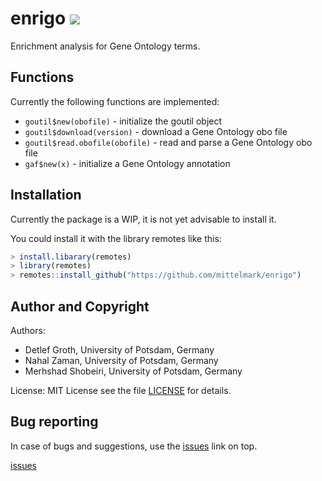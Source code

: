 # enrigo ![](https://github.com/mittelmark/enrigo/actions/workflows/r.yml/badge.svg)

Enrichment analysis for Gene Ontology terms.

## Functions

Currently the following functions are implemented:


- `goutil$new(obofile)`  - initialize the goutil object
- `goutil$download(version)`  - download a Gene Ontology obo file
- `goutil$read.obofile(obofile)` - read and parse a Gene Ontology obo file
- `gaf$new(x)` - initialize a Gene Ontology annotation

## Installation 

Currently the package is a WIP, it is not yet advisable to install it.

You could install it with the library remotes like this:

```r
> install.libarary(remotes)
> library(remotes)
> remotes::install_github("https://github.com/mittelmark/enrigo")
```

## Author and Copyright

Authors: 

- Detlef Groth, University of Potsdam, Germany
- Nahal Zaman, University of Potsdam, Germany
- Merhshad Shobeiri, University of Potsdam, Germany

License: MIT License see the file [LICENSE](LICENSE) for details.

## Bug reporting

In case of bugs and suggestions, use the [issues](https://github.com/mittelmark/enrigo/issues) link on top.

[issues](issues)
